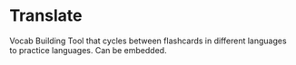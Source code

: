 # Translate
 Vocab Building Tool that cycles between flashcards in different languages to practice languages. Can be embedded. 

